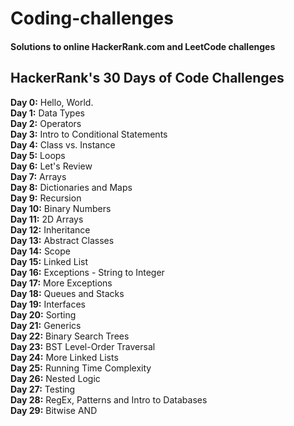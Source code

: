 # Coding-challenges
#### Solutions to online HackerRank.com and LeetCode challenges

## HackerRank's 30 Days of Code Challenges

**Day 0:** Hello, World.  
**Day 1:** Data Types  
**Day 2:** Operators  
**Day 3:** Intro to Conditional Statements  
**Day 4:** Class vs. Instance  
**Day 5:** Loops  
**Day 6:** Let's Review  
**Day 7:** Arrays  
**Day 8:** Dictionaries and Maps  
**Day 9:** Recursion  
**Day 10:** Binary Numbers  
**Day 11:** 2D Arrays  
**Day 12:** Inheritance  
**Day 13:** Abstract Classes  
**Day 14:** Scope  
**Day 15:** Linked List  
**Day 16:** Exceptions - String to Integer  
**Day 17:** More Exceptions  
**Day 18:** Queues and Stacks  
**Day 19:** Interfaces  
**Day 20:** Sorting  
**Day 21:** Generics  
**Day 22:** Binary Search Trees  
**Day 23:** BST Level-Order Traversal  
**Day 24:** More Linked Lists  
**Day 25:** Running Time Complexity  
**Day 26:** Nested Logic  
**Day 27:** Testing  
**Day 28:** RegEx, Patterns and Intro to Databases  
**Day 29:** Bitwise AND  
